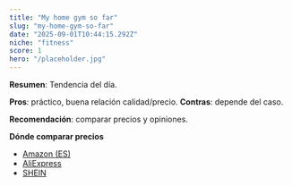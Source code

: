 ```yaml
---
title: "My home gym so far"
slug: "my-home-gym-so-far"
date: "2025-09-01T10:44:15.292Z"
niche: "fitness"
score: 1
hero: "/placeholder.jpg"
---
```


**Resumen**: Tendencia del día.

**Pros**: práctico, buena relación calidad/precio. **Contras**: depende del caso.

**Recomendación**: comparar precios y opiniones.

**Dónde comparar precios**
- [Amazon (ES)](https://www.amazon.es/s?k=My+home+gym+so+far&tag=teknovashop25-21)
- [AliExpress](https://www.aliexpress.com/wholesale?SearchText=My+home+gym+so+far)
- [SHEIN](https://www.shein.com/pdsearch?q=My+home+gym+so+far)
